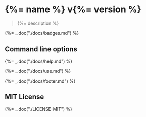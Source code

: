 # {%= name %} v{%= version %}

> {%= description %}

{%= _.doc("./docs/badges.md") %}


## Command line options
{%= _.doc("./docs/help.md") %}

{%= _.doc("./docs/use.md") %}

{%= _.doc("./docs/footer.md") %}

## MIT License

{%= _.doc("./LICENSE-MIT") %}

